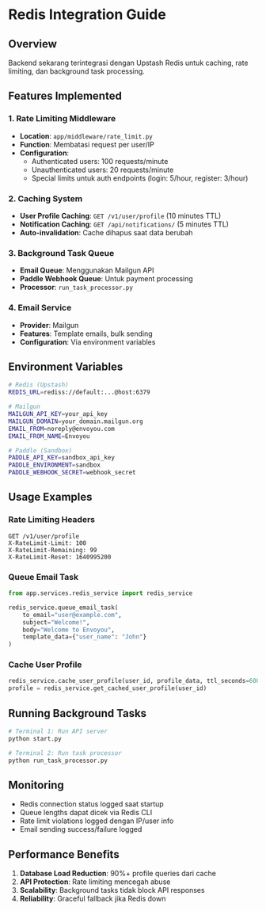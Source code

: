 # Redis Integration Guide

## Overview
Backend sekarang terintegrasi dengan Upstash Redis untuk caching, rate limiting, dan background task processing.

## Features Implemented

### 1. Rate Limiting Middleware
- **Location**: `app/middleware/rate_limit.py`
- **Function**: Membatasi request per user/IP
- **Configuration**:
  - Authenticated users: 100 requests/minute
  - Unauthenticated users: 20 requests/minute
  - Special limits untuk auth endpoints (login: 5/hour, register: 3/hour)

### 2. Caching System
- **User Profile Caching**: `GET /v1/user/profile` (10 minutes TTL)
- **Notification Caching**: `GET /api/notifications/` (5 minutes TTL)
- **Auto-invalidation**: Cache dihapus saat data berubah

### 3. Background Task Queue
- **Email Queue**: Menggunakan Mailgun API
- **Paddle Webhook Queue**: Untuk payment processing
- **Processor**: `run_task_processor.py`

### 4. Email Service
- **Provider**: Mailgun
- **Features**: Template emails, bulk sending
- **Configuration**: Via environment variables

## Environment Variables

```bash
# Redis (Upstash)
REDIS_URL=rediss://default:...@host:6379

# Mailgun
MAILGUN_API_KEY=your_api_key
MAILGUN_DOMAIN=your_domain.mailgun.org
EMAIL_FROM=noreply@envoyou.com
EMAIL_FROM_NAME=Envoyou

# Paddle (Sandbox)
PADDLE_API_KEY=sandbox_api_key
PADDLE_ENVIRONMENT=sandbox
PADDLE_WEBHOOK_SECRET=webhook_secret
```

## Usage Examples

### Rate Limiting Headers
```http
GET /v1/user/profile
X-RateLimit-Limit: 100
X-RateLimit-Remaining: 99
X-RateLimit-Reset: 1640995200
```

### Queue Email Task
```python
from app.services.redis_service import redis_service

redis_service.queue_email_task(
    to_email="user@example.com",
    subject="Welcome!",
    body="Welcome to Envoyou",
    template_data={"user_name": "John"}
)
```

### Cache User Profile
```python
redis_service.cache_user_profile(user_id, profile_data, ttl_seconds=600)
profile = redis_service.get_cached_user_profile(user_id)
```

## Running Background Tasks

```bash
# Terminal 1: Run API server
python start.py

# Terminal 2: Run task processor
python run_task_processor.py
```

## Monitoring

- Redis connection status logged saat startup
- Queue lengths dapat dicek via Redis CLI
- Rate limit violations logged dengan IP/user info
- Email sending success/failure logged

## Performance Benefits

1. **Database Load Reduction**: 90%+ profile queries dari cache
2. **API Protection**: Rate limiting mencegah abuse
3. **Scalability**: Background tasks tidak block API responses
4. **Reliability**: Graceful fallback jika Redis down